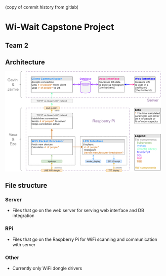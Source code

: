 (copy of commit history from gitlab)

# Wi-Wait Capstone Project
## Team 2

## Architecture

<img src="Documentation/System_Architecture.png" alt="System Architecture"/>


## File structure
### Server
- Files that go on the web server for serving web interface and DB integration

### RPi
- Files that go on the Raspberry Pi for WiFi scanning and communication with server

### Other 
- Currently only WiFi dongle drivers
